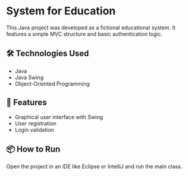 # System for Education

This Java project was developed as a fictional educational system. It features a simple MVC structure and basic authentication logic.

## 🛠️ Technologies Used
- Java
- Java Swing
- Object-Oriented Programming

## 📌 Features
- Graphical user interface with Swing
- User registration
- Login validation

## 📦 How to Run
Open the project in an IDE like Eclipse or IntelliJ and run the main class.
